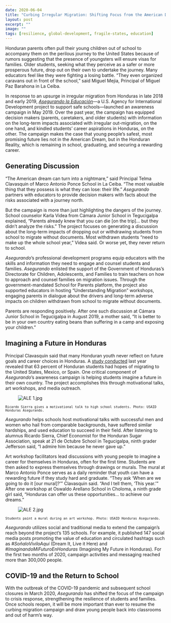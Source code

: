 ```yaml
---
date: 2020-06-04
title: "Curbing Irregular Migration: Shifting Focus from the American Dream to the Honduran Reality"
layout: post
excerpt: ""
image: ""
tags: [resilience, global-development, fragile-states, education]
---
```

<p>Honduran parents often pull their young children out of school to accompany them on the perilous journey to the United States because of rumors suggesting that the presence of youngsters will ensure visas for families. Older students, seeking what they perceive as a safer or more prosperous future, drop out on their own to undertake the journey. Many educators feel like they were fighting a losing battle. “They even organized caravans out in front of the school,” said Miguel Mejia, Principal of Miguel Paz Barahona in La Ceiba.</p><p>In response to an upsurge in irregular migration from Honduras in late 2018 and early 2019, <em><a href="https://www.dai.com/our-work/projects/honduras-securing-education">Asegurando la Educación</a></em>—a U.S. Agency for International Development project to support safe schools—launched an awareness campaign in May 2019. Over the past year, the campaign has equipped decision makers (parents, caretakers, and older students) with information on the long-term impacts associated with irregular out-migration, on the one hand, and kindled students’ career aspirations in Honduras, on the other. The campaign makes the case that young people’s safest, most promising future lies not in the American Dream, but in the Honduran Reality, which is remaining in school, graduating, and securing a rewarding career.</p><h2 id="generating-discussion">Generating Discussion</h2><p>“The American dream can turn into a nightmare,” said Principal Telma Clavasquin of Marco Antonio Ponce School in La Ceiba. “The most valuable thing that they possess is what they can lose: their life.” <em>Asegurando</em> partners with educators to provide decision makers with facts about the risks associated with a journey north.</p><p>But the campaign is more than just highlighting the dangers of the journey. School counselor Karla Videa from Cámara Junior School in Tegucigalpa explained, “Parents already knew that you can die [on the trip]… but they didn’t analyze the risks.” The project focuses on generating a discussion about the long-term impacts of dropping out or withdrawing students from school to migrate without documents. Most withdrawn students “need to make up the whole school year,” Videa said. Or worse yet, they never return to school.</p><p><em>Asegurando</em>’s professional development programs equip educators with the skills and information they need to engage and counsel students and families. <em>Asegurando</em> enlisted the support of the Government of Honduras’s Directorate for Children, Adolescents, and Families to train teachers on how to approach and counsel families on migration issues. Through the government-mandated School for Parents platform, the project also supported educators in hosting “Understanding Migration” workshops, engaging parents in dialogue about the drivers and long-term adverse impacts on children withdrawn from school to migrate without documents.</p><p>Parents are responding positively. After one such discussion at Cámara Junior School in Tegucigalpa in August 2019, a mother said, “It is better to be in your own country eating beans than suffering in a camp and exposing your children.”</p><h2 id="imagining-a-future-in-honduras">Imagining a Future in Honduras</h2><p>Principal Clavasquin said that many Honduran youth never reflect on future goals and career choices in Honduras. A <a href="https://presencia.unah.edu.hn/noticias/el-63-de-los-estudiantes-de-ultimo-ano-de-colegio-contempla-migrar-tras-graduarse/">study conducted</a> last year revealed that 63 percent of Honduran students had hopes of migrating to the United States, Mexico, or Spain. One critical component of <em>Asegurando</em>’s awareness campaign is helping students imagine a future in their own country. The project accomplishes this through motivational talks, art workshops, and media outreach.</p><figure class="kg-card kg-image-card"><img src="https://pubs.ghost.io/uploads/ALE%201.jpg" class="kg-image" alt="ALE 1.jpg" loading="lazy"></figure><p><code><code>Ricardo Sierra gives a motivational talk to high school students. Photo: USAID Honduras Asegurando.</code></code></p><p><em>Asegurando</em> helps schools host motivational talks with successful men and women who hail from comparable backgrounds, have suffered similar hardships, and used education to succeed in their field. After listening to alumnus Ricardo Sierra, Chief Economist for the Honduran Sugar Association, speak at 21 de Octubre School in Tegucigalpa, ninth grader Jefferson said, “I admire him because he never gave up.”</p><p>Art workshop facilitators lead discussions with young people to imagine a career for themselves in Honduras, often for the first time. Students are then asked to express themselves through drawings or murals. The mural at Marco Antonio Ponce serves as a daily reminder that youth can have a rewarding future if they study hard and graduate. “They ask ‘When are we going to do it [our mural]?’” Clavasquin said. “And I tell them, ‘This year.’” After one workshop at Oswaldo Arellano School in Choloma, a ninth grade girl said, “Honduras can offer us these opportunities… to achieve our dreams.”</p><figure class="kg-card kg-image-card"><img src="https://pubs.ghost.io/uploads/ALE%202.jpg" class="kg-image" alt="ALE 2.jpg" loading="lazy"></figure><p><code><code>Students paint a mural during an art workshop. Photo: USAID Honduras Asegurando.</code></code></p><p><em>Asegurando</em> utilizes social and traditional media to extend the campaign’s reach beyond the project’s 135 schools. For example, it published 147 social media posts promoting the value of education and circulated hashtags such as #<em>SoñaloViviloAqui</em> (Dream It, Live it Here) and #<em>ImaginandoMiFuturoEnHonduras</em> (Imagining My Future in Honduras). For the first two months of 2020, campaign activities and messaging reached more than 300,000 people.</p><h2 id="covid-19-and-the-return-to-school">COVID-19 and the Return to School</h2><p>With the outbreak of the COVID-19 pandemic and subsequent school closures in March 2020, <em>Asegurando</em> has shifted the focus of the campaign to crisis response, strengthening the resilience of students and families. Once schools reopen, it will be more important than ever to resume the curbing migration campaign and draw young people back into classrooms and out of harm’s way.</p>
  